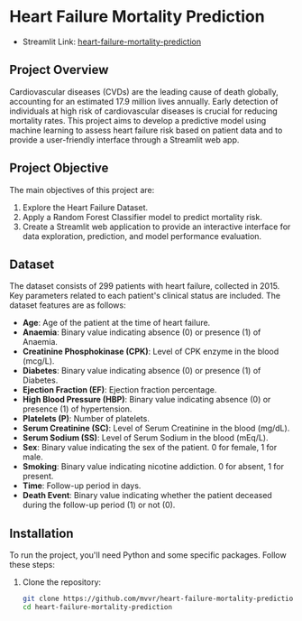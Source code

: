 # Heart Failure Mortality Prediction

- Streamlit Link: [heart-failure-mortality-prediction]([URL](https://heartfailuremortalityprediction.streamlit.app/))


## Project Overview

Cardiovascular diseases (CVDs) are the leading cause of death globally, accounting for an estimated 17.9 million lives annually. Early detection of individuals at high risk of cardiovascular diseases is crucial for reducing mortality rates. This project aims to develop a predictive model using machine learning to assess heart failure risk based on patient data and to provide a user-friendly interface through a Streamlit web app.

## Project Objective

The main objectives of this project are:
1. Explore the Heart Failure Dataset.
2. Apply a Random Forest Classifier model to predict mortality risk.
3. Create a Streamlit web application to provide an interactive interface for data exploration, prediction, and model performance evaluation.

## Dataset

The dataset consists of 299 patients with heart failure, collected in 2015. Key parameters related to each patient's clinical status are included. The dataset features are as follows:

- **Age**: Age of the patient at the time of heart failure.
- **Anaemia**: Binary value indicating absence (0) or presence (1) of Anaemia.
- **Creatinine Phosphokinase (CPK)**: Level of CPK enzyme in the blood (mcg/L).
- **Diabetes**: Binary value indicating absence (0) or presence (1) of Diabetes.
- **Ejection Fraction (EF)**: Ejection fraction percentage.
- **High Blood Pressure (HBP)**: Binary value indicating absence (0) or presence (1) of hypertension.
- **Platelets (P)**: Number of platelets.
- **Serum Creatinine (SC)**: Level of Serum Creatinine in the blood (mg/dL).
- **Serum Sodium (SS)**: Level of Serum Sodium in the blood (mEq/L).
- **Sex**: Binary value indicating the sex of the patient. 0 for female, 1 for male.
- **Smoking**: Binary value indicating nicotine addiction. 0 for absent, 1 for present.
- **Time**: Follow-up period in days.
- **Death Event**: Binary value indicating whether the patient deceased during the follow-up period (1) or not (0).

## Installation

To run the project, you'll need Python and some specific packages. Follow these steps:

1. Clone the repository:
   ```bash
   git clone https://github.com/mvvr/heart-failure-mortality-prediction.git
   cd heart-failure-mortality-prediction
